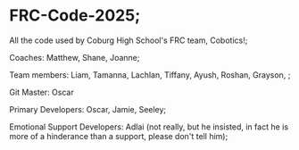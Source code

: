 # FRC-Code-2025;
All the code used by Coburg High School's FRC team, Cobotics!;

Coaches: Matthew, Shane, Joanne;

Team members: Liam, Tamanna, Lachlan, Tiffany, Ayush, Roshan, Grayson, ;

Git Master: Oscar

Primary Developers: Oscar, Jamie, Seeley;

Emotional Support Developers: Adlai (not really, but he insisted, in fact he is more of a hinderance than a support, please don't tell him);


